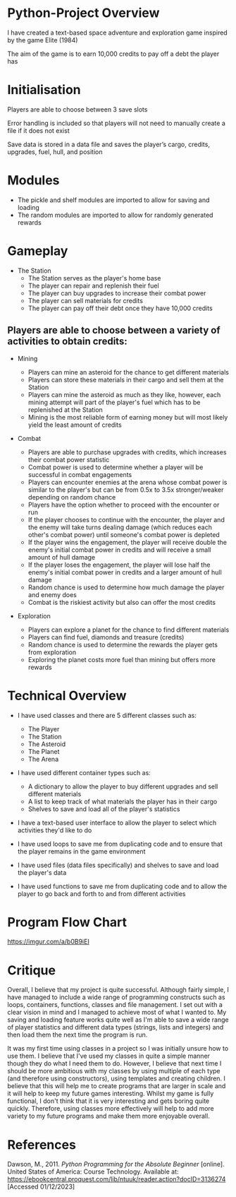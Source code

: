 # Python-Project Overview

I have created a text-based space adventure and exploration game inspired by the game Elite (1984)

The aim of the game is to earn 10,000 credits to pay off a debt the player has

# Initialisation 

Players are able to choose between 3 save slots

Error handling is included so that players will not need to manually create a file if it does not exist

Save data is stored in a data file and saves the player’s cargo, credits, upgrades, fuel, hull, and position 

# Modules 

* The pickle and shelf modules are imported to allow for saving and loading
* The random modules are imported to allow for randomly generated rewards
 

# Gameplay 

* The Station
  * The Station serves as the player's home base
  * The player can repair and replenish their fuel
  * The player can buy upgrades to increase their combat power
  * The player can sell materials for credits
  * The player can pay off their debt once they have 10,000 credits

## Players are able to choose between a variety of activities to obtain credits: 

* Mining 
  * Players can mine an asteroid for the chance to get different materials
  * Players can store these materials in their cargo and sell them at the Station
  * Players can mine the asteroid as much as they like, however, each mining attempt will part of the player's fuel which has to be replenished at the Station
  * Mining is the most reliable form of earning money but will most likely yield the least amount of credits

* Combat 
  * Players are able to purchase upgrades with credits, which increases their combat power statistic
  * Combat power is used to determine whether a player will be successful in combat engagements
  * Players can encounter enemies at the arena whose combat power is similar to the player's but can be from 0.5x to 3.5x stronger/weaker depending on random chance
  * Players have the option whether to proceed with the encounter or run
  * If the player chooses to continue with the encounter, the player and the enemy will take turns dealing damage (which reduces each other's combat power) until someone's combat power is depleted
  * If the player wins the engagement, the player will receive double the enemy's initial combat power in credits and will receive a small amount of hull damage
  * If the player loses the engagement, the player will lose half the enemy's initial combat power in credits and a larger amount of hull damage 
  * Random chance is used to determine how much damage the player and enemy does
  * Combat is the riskiest activity but also can offer the most credits

* Exploration 
  * Players can explore a planet for the chance to find different materials
  * Players can find fuel, diamonds and treasure (credits)
  * Random chance is used to determine the rewards the player gets from exploration
  * Exploring the planet costs more fuel than mining but offers more rewards

# Technical Overview

* I have used classes and there are 5 different classes such as:
  * The Player
  * The Station
  * The Asteroid
  * The Planet
  * The Arena

* I have used different container types such as:
  * A dictionary to allow the player to buy different upgrades and sell different materials
  * A list to keep track of what materials the player has in their cargo
  * Shelves to save and load all of the player's statistics

* I have a text-based user interface to allow the player to select which activities they'd like to do

* I have used loops to save me from duplicating code and to ensure that the player remains in the game environment

* I have used files (data files specifically) and shelves to save and load the player's data

* I have used functions to save me from duplicating code and to allow the player to go back and forth to and from different activities

# Program Flow Chart

https://imgur.com/a/b0B9iEI

# Critique

Overall, I believe that my project is quite successful. Although fairly simple, I have managed to include a wide range of programming constructs such as loops, containers, functions, classes and file management. I set out with a clear vision in mind and I managed to achieve most of what I wanted to. My saving and loading feature works quite well as I'm able to save a wide range of player statistics and different data types (strings, lists and integers) and then load them the next time the program is run. 

It was my first time using classes in a project so I was initially unsure how to use them. I believe that I've used my classes in quite a simple manner though they do what I need them to do. However, I believe that next time I should be more ambitious with my classes by using multiple of each type (and therefore using constructors), using templates and creating children. I believe that this will help me to create programs that are larger in scale and it will help to keep my future games interesting. Whilst my game is fully functional, I don't think that it is very interesting and gets boring quite quickly. Therefore, using classes more effectively will help to add more variety to my future programs and make them more enjoyable overall. 

# References

Dawson, M., 2011. *Python Programming for the Absolute Beginner* [online]. United States of America: Course Technology. Available at: https://ebookcentral.proquest.com/lib/ntuuk/reader.action?docID=3136274 [Accessed 01/12/2023]
